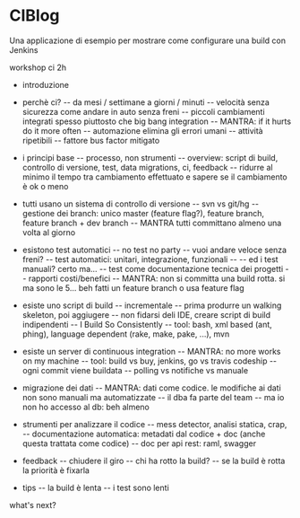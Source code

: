 CIBlog
==========

Una applicazione di esempio per mostrare come configurare una build con Jenkins

workshop ci 2h

- introduzione
- perchè ci?
-- da mesi / settimane a giorni / minuti
-- velocità senza sicurezza come andare in auto senza freni
-- piccoli cambiamenti integrati spesso piuttosto che big bang integration
-- MANTRA: if it hurts do it more often
-- automazione elimina gli errori umani
-- attività ripetibili
-- fattore bus factor mitigato

- i principi base
-- processo, non strumenti
-- overview: script di build, controllo di versione, test, data migrations, ci, feedback
-- ridurre al minimo il tempo tra cambiamento effettuato e sapere se il cambiamento è ok o meno

- tutti usano un sistema di controllo di versione
-- svn vs git/hg
-- gestione dei branch: unico master (feature flag?), feature branch, feature branch + dev branch
-- MANTRA tutti committano almeno una volta al giorno

- esistono test automatici
-- no test no party
-- vuoi andare veloce senza freni?
-- test automatici: unitari, integrazione, funzionali
--
-- ed i test manuali? certo ma...
-- test come documentazione tecnica dei progetti
-- rapporti costi/benefici
-- MANTRA: non si committa una build rotta. si ma sono le 5... beh fatti un feature branch o usa feature flag

- esiste uno script di build
-- incrementale
-- prima produrre un walking skeleton, poi aggiugere
-- non fidarsi deli IDE, creare script di build indipendenti
-- I Build So Consistently
-- tool: bash, xml based (ant, phing), language dependent (rake, make, pake, ...), mvn

- esiste un server di continuous integration
-- MANTRA: no more works on my machine
-- tool: build vs buy, jenkins, go vs travis codeship
-- ogni commit viene buildata
-- polling vs notifiche vs manuale

- migrazione dei dati
-- MANTRA: dati come codice. le modifiche ai dati non sono manuali ma automatizzate
-- il dba fa parte del team
-- ma io non ho accesso al db: beh almeno

- strumenti per analizzare il codice
-- mess detector, analisi statica, crap,
-- documentazione automatica: metadati dal codice + doc (anche questa trattata come codice)
-- doc per api rest: raml, swagger

- feedback
-- chiudere il giro
-- chi ha rotto la build?
-- se la build è rotta la priorità è fixarla

- tips
-- la build è lenta
-- i test sono lenti

what's next?

